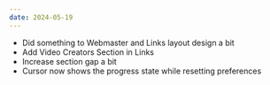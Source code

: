 ```yaml
---
date: 2024-05-19
---
```


* Did something to Webmaster and Links layout design a bit
* Add Video Creators Section in Links
* Increase section gap a bit
* Cursor now shows the progress state while resetting preferences